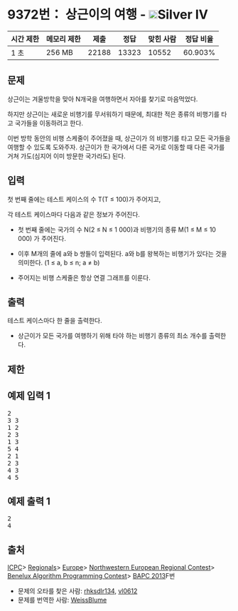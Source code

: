 # 9372번： 상근이의 여행 - <img src="https://static.solved.ac/tier_small/7.svg" style="height:20px" />Silver IV


| 시간 제한 | 메모리 제한 | 제출 | 정답 | 맞힌 사람 | 정답 비율 |
| --- | --- | --- | --- | --- | --- |
| 1 초 | 256 MB | 22188 | 13323 | 10552 | 60.903% |


## 문제


상근이는 겨울방학을 맞아 N개국을 여행하면서 자아를 찾기로 마음먹었다.

하지만 상근이는 새로운 비행기를 무서워하기 때문에, 최대한 적은 종류의 비행기를 타고 국가들을 이동하려고 한다.

이번 방학 동안의 비행 스케줄이 주어졌을 때, 상근이가 의 비행기를 타고 모든 국가들을 여행할 수 있도록 도와주자.
상근이가 한 국가에서 다른 국가로 이동할 때 다른 국가를 거쳐 가도(심지어 이미 방문한 국가라도) 된다.




## 입력


첫 번째 줄에는 테스트 케이스의 수 T(T ≤ 100)가 주어지고,

각 테스트 케이스마다 다음과 같은 정보가 주어진다.

- 첫 번째 줄에는 국가의 수 N(2 ≤ N ≤ 1 000)과 비행기의 종류 M(1 ≤ M ≤ 10 000) 가 주어진다.

- 이후 M개의 줄에 a와 b 쌍들이 입력된다. a와 b를 왕복하는 비행기가 있다는 것을 의미한다. (1 ≤ a, b ≤ n; a ≠ b)

- 주어지는 비행 스케줄은 항상 연결 그래프를 이룬다.





## 출력


테스트 케이스마다 한 줄을 출력한다.

- 상근이가 모든 국가를 여행하기 위해 타야 하는 비행기 종류의 최소 개수를 출력한다.





## 제한




## 예제 입력 1


<pre>2
3 3
1 2
2 3
1 3
5 4
2 1
2 3
4 3
4 5
</pre>


## 예제 출력 1


<pre>2
4
</pre>






## 출처




[ICPC](/category/1)> [Regionals](/category/7)> [Europe](/category/10)> [Northwestern European Regional Contest](/category/15)> [Benelux Algorithm Programming Contest](/category/89)> [BAPC 2013](/category/detail/1160)F번
- 문제의 오타를 찾은 사람: [rhksdlr134](/user/rhksdlr134), [vl0612](/user/vl0612)
- 문제를 번역한 사람: [WeissBlume](/user/WeissBlume)




